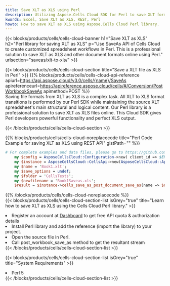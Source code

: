 ```yaml
---
title: Save XLT as XLS using Perl 
description: Utilizing Aspose.Cells Cloud SDK for Perl to save XLT format file as XLS format file. 
kwords: Excel, Save XLT as XLS, REST, Perl
howto: How to save XLT as XLS using Aspose.Cells Cloud Perl library.
---
```



{{< blocks/products/cells/cells-cloud-banner h1="Save XLT as XLS" h2="Perl library for saving XLT as XLS" p="Use SaveAs API of Cells Cloud to create customized spreadsheet workflows in Perl. This is a professional solution to save XLT as XLS and other document formats online using Perl." urlsection="saveas/xlt-to-xls/" >}}

{{< blocks/products/cells/cells-cloud-section  title="Save a XLT file as XLS in Perl" >}}
{{% blocks/products/cells/cells-cloud-api-reference  apiurl=https://api.aspose.cloud/v3.0/cells/{name}/SaveAs  apireferenceurl=https://apireference.aspose.cloud/cells/#/Conversion/PostWorkbookSaveAs  apimethod=POST %}}
<br/>
Saving file formats from XLT as XLS is a complex task. All XLT to XLS format transitions is performed by our Perl SDK while maintaining the source XLT spreadsheet's main structural and logical content. Our Perl library is a professional solution to save XLT as XLS files online. This Cloud SDK gives Perl developers powerful functionality and perfect XLS output.

{{< /blocks/products/cells/cells-cloud-section >}}

{{% blocks/products/cells/cells-cloud-noreplacecode title="Perl Code Example for saving XLT as XLS using REST API" gistPath="" %}}
  
```perl
# For complete examples and data files, please go to https://github.com/aspose-cells-cloud/aspose-cells-cloud-perl/
    my $config = AsposeCellsCloud::Configuration->new( client_id => $ENV{'ProductClientId'}, client_secret => $ENV{'ProductClientSecret'});
    my $instance = AsposeCellsCloud::CellsApi->new(AsposeCellsCloud::ApiClient->new( $config));
    my $name = 'Book1.xlt';
    my $save_options = undef;
    my $folder = 'CellsTests';
    my $newfilename = 'Book1Saveas.xls';
    $result = $instance->cells_save_as_post_document_save_as(name => $name,save_options => $save_options, newfilename => $newfilename, folder => $folder);
```
  
{{% /blocks/products/cells/cells-cloud-noreplacecode  %}}
<br/>
{{< blocks/products/cells/cells-cloud-section-list isGrey="true"  title="Learn how to save XLT as XLS using the Cells Cloud Perl library." >}}
<li>Register an account at <a href="https://dashboard.aspose.cloud/">Dashboard</a> to get free API quota & authorization details</li>
<li>Install Perl library and add the reference (import the library) to your project.</li>
<li>Open the source file in Perl.</li>
<li>Call post_workbook_save_as method to get the resultant stream</li>
{{< /blocks/products/cells/cells-cloud-section-list >}}

{{< blocks/products/cells/cells-cloud-section-list isGrey="true"  title="System Requirements" >}}
<li>Perl 5</li>
{{< /blocks/products/cells/cells-cloud-section-list >}}

